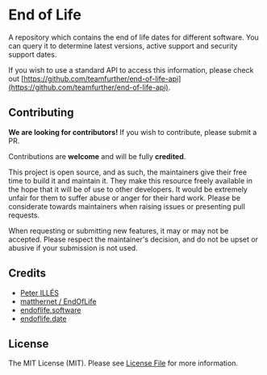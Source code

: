 # End of Life

A repository which contains the end of life dates for different software. You can query it to determine latest versions, active support and security support dates.

If you wish to use a standard API to access this information, please check out [https://github.com/teamfurther/end-of-life-api](https://github.com/teamfurther/end-of-life-api).

## Contributing
**We are looking for contributors!** If you wish to contribute, please submit a PR.

Contributions are **welcome** and will be fully **credited**.

This project is open source, and as such, the maintainers give their free time to build it and maintain it. They make this resource freely available in the hope that it will be of use to other developers. It would be extremely unfair for them to suffer abuse or anger for their hard work. Please be considerate towards maintainers when raising issues or presenting pull requests.

When requesting or submitting new features, it may or may not be accepted. Please respect the maintainer's decision, and do not be upset or abusive if your submission is not used.

## Credits

- [Peter ILLÉS](https://github.com/ilpet)
- [matthernet / EndOfLife](https://github.com/matthernet/EndOfLife)
- [endoflife.software](https://endoflife.software)
- [endoflife.date](https://endoflife.date)

## License

The MIT License (MIT). Please see [License File](https://github.com/teamfurther/end-of-life/blob/master/LICENSE.md) for more information.
